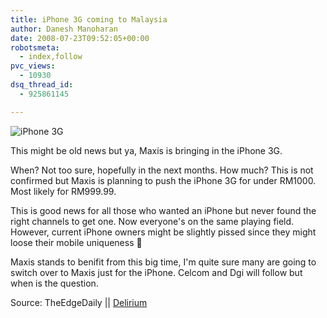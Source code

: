 ```yaml
---
title: iPhone 3G coming to Malaysia
author: Danesh Manoharan
date: 2008-07-23T09:52:05+00:00
robotsmeta:
  - index,follow
pvc_views:
  - 10930
dsq_thread_id:
  - 925861145

---
```

![iPhone 3G](/wp-content/uploads/2008/06/iphone3g.png)

This might be old news but ya, Maxis is bringing in the iPhone 3G.

When? Not too sure, hopefully in the next months. How much? This is not confirmed but Maxis is planning to push the iPhone 3G for under RM1000. Most likely for RM999.99.

This is good news for all those who wanted an iPhone but never found the right channels to get one. Now everyone's on the same playing field. However, current iPhone owners might be slightly pissed since they might loose their mobile uniqueness 🙂

Maxis stands to benifit from this big time, I'm quite sure many are going to switch over to Maxis just for the iPhone. Celcom and Dgi will follow but when is the question.

Source: TheEdgeDaily || [Delirium][1]

 [1]: http://www.abinesh.com/delirium/posts/maxis-iphone/